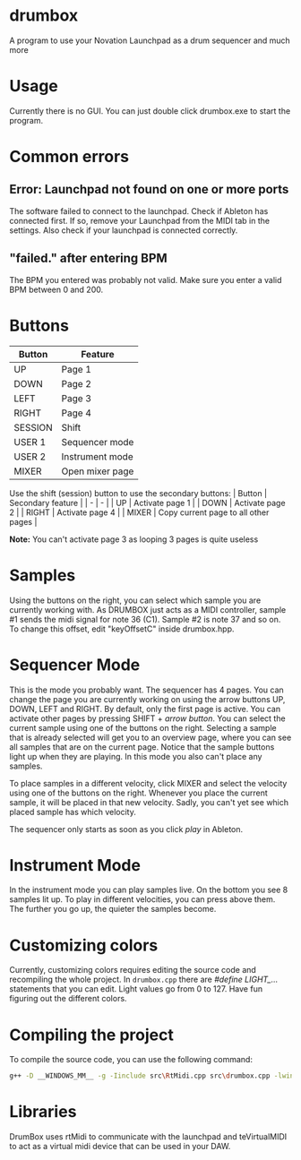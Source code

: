# drumbox
A program to use your Novation Launchpad as a drum sequencer and much more

# Usage
Currently there is no GUI. You can just double click drumbox.exe to start the program.

# Common errors
## Error: Launchpad not found on one or more ports
The software failed to connect to the launchpad. Check if Ableton has connected first. If so, remove your Launchpad from the MIDI tab in the settings. Also check if your launchpad is connected correctly.

## "failed." after entering BPM
The BPM you entered was probably not valid. Make sure you enter a valid BPM between 0 and 200.

# Buttons
| Button | Feature |
| - | - |
| UP | Page 1 |
| DOWN | Page 2 |
| LEFT | Page 3 |
| RIGHT | Page 4 |
| SESSION | Shift |
| USER 1 | Sequencer mode |
| USER 2 | Instrument mode |
| MIXER | Open mixer page |

Use the shift (session) button to use the secondary buttons:
| Button | Secondary feature |
| - | - |
| UP | Activate page 1 |
| DOWN | Activate page 2 |
| RIGHT | Activate page 4 |
| MIXER | Copy current page to all other pages |

**Note:** You can't activate page 3 as looping 3 pages is quite useless

# Samples
Using the buttons on the right, you can select which sample you are currently working with. As DRUMBOX just acts as a MIDI controller, sample #1 sends the midi signal for note 36 (C1). Sample #2 is note 37 and so on. To change this offset, edit "keyOffsetC" inside drumbox.hpp.

# Sequencer Mode
This is the mode you probably want. The sequencer has 4 pages. You can change the page you are currently working on using the arrow buttons UP, DOWN, LEFT and RIGHT. By default, only the first page is active. You can activate other pages by pressing SHIFT + *arrow button*. You can select the current sample using one of the buttons on the right. Selecting a sample that is already selected will get you to an overview page, where you can see all samples that are on the current page. Notice that the sample buttons light up when they are playing. In this mode you also can't place any samples.

To place samples in a different velocity, click MIXER and select the velocity using one of the buttons on the right. Whenever you place the current sample, it will be placed in that new velocity. Sadly, you can't yet see which placed sample has which velocity.

The sequencer only starts as soon as you click *play* in Ableton.

# Instrument Mode
In the instrument mode you can play samples live. On the bottom you see 8 samples lit up. To play in different velocities, you can press above them. The further you go up, the quieter the samples become.

# Customizing colors
Currently, customizing colors requires editing the source code and recompiling the whole project. In `drumbox.cpp` there are *#define LIGHT_...* statements that you can edit. Light values go from 0 to 127. Have fun figuring out the different colors.

# Compiling the project
To compile the source code, you can use the following command:
```sh
g++ -D __WINDOWS_MM__ -g -Iinclude src\RtMidi.cpp src\drumbox.cpp -lwinmm lib\teVirtualMIDI64.lib lib\librtmidi.lib -o build\drumbox.exe
```

# Libraries
DrumBox uses rtMidi to communicate with the launchpad and teVirtualMIDI to act as a virtual midi device that can be used in your DAW.